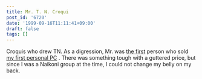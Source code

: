 ```yaml
---
title: Mr. T. N. Croqui
post_id: '6720'
date: '1999-09-16T11:11:41+09:00'
draft: false
tags: []
---
```


Croquis who drew TN. As a digression, Mr. was [the first](/pc-9821) person who sold [my first personal PC](/pc-9821) . There was something tough with a guttered price, but since I was a Naikoni group at the time, I could not change my belly on my back.